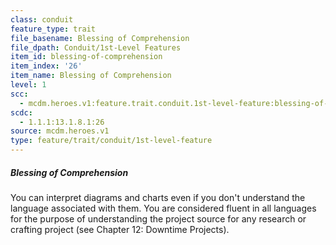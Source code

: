 ```yaml
---
class: conduit
feature_type: trait
file_basename: Blessing of Comprehension
file_dpath: Conduit/1st-Level Features
item_id: blessing-of-comprehension
item_index: '26'
item_name: Blessing of Comprehension
level: 1
scc:
  - mcdm.heroes.v1:feature.trait.conduit.1st-level-feature:blessing-of-comprehension
scdc:
  - 1.1.1:13.1.8.1:26
source: mcdm.heroes.v1
type: feature/trait/conduit/1st-level-feature
---
```


##### Blessing of Comprehension

You can interpret diagrams and charts even if you don't understand the language associated with them. You are considered fluent in all languages for the purpose of understanding the project source for any research or crafting project (see Chapter 12: Downtime Projects).
